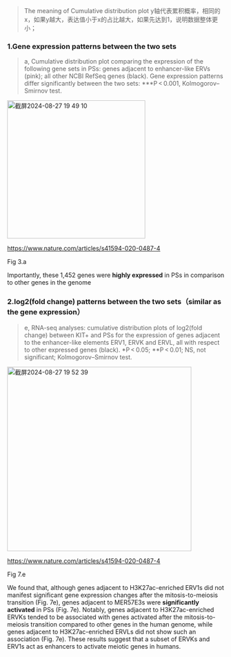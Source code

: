 > The meaning of Cumulative distribution plot
y轴代表累积概率，相同的x，如果y越大，表达值小于x的占比越大，如果先达到1，说明数据整体更小；

### 1.Gene expression patterns between the two sets
> a, Cumulative distribution plot comparing the expression of the following gene sets in PSs: genes adjacent to enhancer-like ERVs (pink); all other NCBI RefSeq genes (black). Gene expression patterns differ significantly between the two sets: ***P < 0.001, Kolmogorov–Smirnov test.

<img width="320" alt="截屏2024-08-27 19 49 10" src="https://github.com/user-attachments/assets/c1af163c-79f3-42a7-a4b1-c656783c48e4">

https://www.nature.com/articles/s41594-020-0487-4

Fig 3.a

Importantly, these 1,452 genes were **highly expressed** in PSs in comparison to other genes in the genome


### 2.log2(fold change) patterns between the two sets（similar as the gene expression）

> e, RNA-seq analyses: cumulative distribution plots of log2(fold change) between KIT+ and PSs for the expression of genes adjacent to the enhancer-like elements ERV1, ERVK and ERVL, all with respect to other expressed genes (black). *P < 0.05; **P < 0.01; NS, not significant; Kolmogorov–Smirnov test.

<img width="427" alt="截屏2024-08-27 19 52 39" src="https://github.com/user-attachments/assets/b44a96f9-761e-4c77-a7aa-d34f03aea1d0">

https://www.nature.com/articles/s41594-020-0487-4

Fig 7.e

We found that, although genes adjacent to H3K27ac-enriched ERV1s did not manifest significant gene expression changes after the mitosis-to-meiosis transition (Fig. 7e), genes adjacent to MER57E3s were **significantly activated** in PSs (Fig. 7e). Notably, genes adjacent to H3K27ac-enriched ERVKs tended to be associated with genes activated after the mitosis-to-meiosis transition compared to other genes in the human genome, while genes adjacent to H3K27ac-enriched ERVLs did not show such an association (Fig. 7e). These results suggest that a subset of ERVKs and ERV1s act as enhancers to activate meiotic genes in humans.

